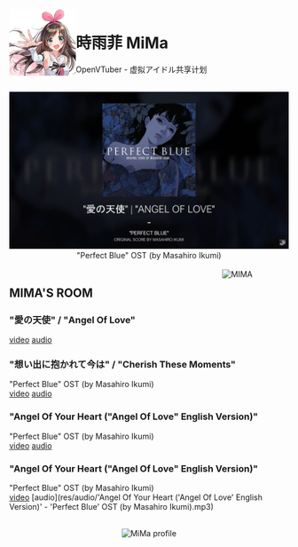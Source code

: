 <img src="ui/unnamed.jpg" align="left" alt="MIMA" width="120"/>

# 時雨菲 MiMa

OpenVTuber - 虚拟アイドル共享计划

<br>
<div align="center">
    <img src="ui/Perfect BLUE.png" alt="Perfect Blue ">
    <br>"Perfect Blue" OST (by Masahiro Ikumi)
</div>
<br>

<img src="https://yt3.ggpht.com/ytc/AAUvwnjVAc7xqJqG-LO1T1z82pXh5eppiu629TcdVVfP=s88-c-k-c0x00ffffff-no-rj" align="right" alt="MIMA" width="120"/>
<h2>MIMA'S ROOM</h2>

### "愛の天使" / "Angel Of Love" 
 [video](https://www.youtube.com/watch?v=p7Q0SzRQTBc&list=LL&index=1) [audio](https://music.163.com/song?id=28442044&userid=96635261)

### "想い出に抱かれて今は" / "Cherish These Moments"
"Perfect Blue" OST (by Masahiro Ikumi) <br>[video](https://www.youtube.com/watch?v=zXJtRmIDxjs) [audio](https://music.163.com/song?id=28442050&userid=96635261)

### "Angel Of Your Heart ("Angel Of Love" English Version)" 
"Perfect Blue" OST (by Masahiro Ikumi) <br>[video](https://www.youtube.com/watch?v=eYOLCrQ8Hp8) [audio](https://music.163.com/song?id=1425373&userid=96635261)

### "Angel Of Your Heart ("Angel Of Love" English Version)"
"Perfect Blue" OST (by Masahiro Ikumi) <br>[video](https://www.youtube.com/watch?v=eYOLCrQ8Hp8) [audio](res/audio/'Angel Of Your Heart ('Angel Of Love' English Version)' - 'Perfect Blue' OST (by Masahiro Ikumi).mp3)

<br>
<div align="center">
    <img src="https://pics1.beautyyu.top/origin/IMG_20190616_120418_1.jpg" alt="MiMa profile">
</div>

